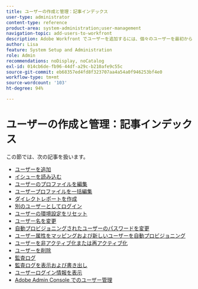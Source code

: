 ```yaml
---
title: ユーザーの作成と管理：記事インデックス
user-type: administrator
content-type: reference
product-area: system-administration;user-management
navigation-topic: add-users-to-workfront
description: Adobe Workfront でユーザーを追加するには、個々のユーザーを最初から作成するか、既存のユーザーをコピーします。
author: Lisa
feature: System Setup and Administration
role: Admin
recommendations: noDisplay, noCatalog
exl-id: 014cb6de-fb96-44df-a29c-b210afe9c55c
source-git-commit: eb68357ed4fd8f323707aa4a54a0f946253bf4e0
workflow-type: tm+mt
source-wordcount: '103'
ht-degree: 94%

---
```


# ユーザーの作成と管理：記事インデックス

<!-- Audited: 2/2024 -->

この節では、次の記事を扱います。

* [ユーザーを追加](../../../administration-and-setup/add-users/create-and-manage-users/add-users.md)
* [イシューを読み込む](../../../administration-and-setup/add-users/create-and-manage-users/import-users.md)
* [ユーザーのプロファイルを編集](../../../administration-and-setup/add-users/create-and-manage-users/edit-a-users-profile.md)
* [ユーザープロファイルを一括編集](../../../administration-and-setup/add-users/create-and-manage-users/edit-user-profiles-in-bulk.md)
* [ダイレクトレポートを作成](../../../administration-and-setup/add-users/create-and-manage-users/create-direct-reports.md)
* [別のユーザーとしてログイン](../../../administration-and-setup/add-users/create-and-manage-users/log-in-as-another-user.md)
* [ユーザーの環境設定をリセット](../../../administration-and-setup/add-users/create-and-manage-users/reset-a-users-preferences.md)
* [ユーザー名を変更](../../../administration-and-setup/add-users/create-and-manage-users/change-a-username.md)
* [自動プロビジョニングされたユーザーのパスワードを変更](../../../administration-and-setup/add-users/create-and-manage-users/change-pw-auto-provisioned-user.md)
* [ユーザー属性をマッピングおよび新しいユーザーを自動プロビジョニング](../../../administration-and-setup/add-users/create-and-manage-users/map-user-attributes.md)
* [ユーザーを非アクティブ化または再アクティブ化](../../../administration-and-setup/add-users/create-and-manage-users/deactivate-a-user.md)
* [ユーザーを削除](../../../administration-and-setup/add-users/create-and-manage-users/delete-a-user.md)
* [監査ログ](../../../administration-and-setup/add-users/create-and-manage-users/audit-logs.md)
* [監査ログを表示および書き出し](../../../administration-and-setup/add-users/create-and-manage-users/view-and-export-audit-logs.md)
* [ユーザーログイン情報を表示](../../../administration-and-setup/add-users/create-and-manage-users/view-user-login-info.md)
* [Adobe Admin Console でのユーザー管理](../../../administration-and-setup/add-users/create-and-manage-users/admin-console.md)
